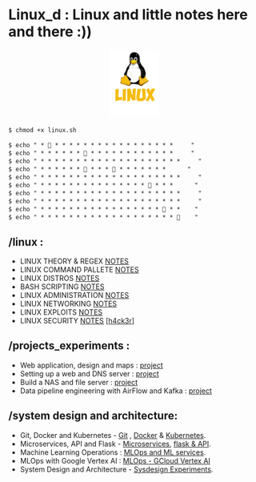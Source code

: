# Linux_d : Linux and little notes here and there :))

<center><img src="img/tux.png" width=20%></center>

`$ chmod +x linux.sh `

```
$ echo " * 🌸 * * * * * * * * * * * * * * * * *     "
$ echo " * * * * * * 🌸 * * * * * * * * * * * *     "
$ echo " * * * * * * * * * * * * * * * * * * * *     "
$ echo " * * * * * * 🌸 * * * 🌸 * * * * * * *      "
$ echo " * * * * * * * * * * * * * * * * * * * *     "
$ echo " * * * * * * * * * * * * * * * 🌸 * * *      "
$ echo " * * * * * * * * * * * * * * * * * * * *     "
$ echo " * * * * * * * * * * * * * * * * * * * *     "
$ echo " * * * * * * * * * * * * * * * * * 🌸 * *    "
$ echo " * * * * * * * * * * * * * * * * * * * 🌸    "

```
## /linux :
- LINUX THEORY & REGEX [NOTES](notes/THEORY.MD) 
- LINUX COMMAND PALLETE [NOTES](notes/COMMANDS.MD) 
- LINUX DISTROS [NOTES](notes/DISTROS.MD) 
- BASH SCRIPTING [NOTES](notes/BASH.MD) 
- LINUX ADMINISTRATION [NOTES](notes/ADMINISTRATION.MD) 
- LINUX NETWORKING [NOTES](notes/NETWORKING.MD) 
- LINUX EXPLOITS [NOTES](notes/EXPLOIT.MD) 
- LINUX SECURITY [NOTES](notes/SECURITY.MD) [[h4ck3r](notes/notes/intro.MD)]

## /projects_experiments :
- Web application, design and maps : [project](./proj/maps.MD)
- Setting up a web and DNS server : [project](proj/webdns.MD)
- Build a NAS and file server : [project](proj/nasfile.MD)
- Data pipeline engineering with AirFlow and Kafka : [project](proj/airkafka.MD)

## /system design and architecture:
- Git, Docker and Kubernetes - [Git](sysdesign/GDK.MD) , [Docker](sysdesign/DKR.MD) & [Kubernetes](sysdesign/KBNTS.MD).
- Microservices, API and Flask - [Microservices](sysdesign/MSRV.MD), [flask & API](sysdesign/FLASK.MD).
- Machine Learning Operations : [MLOps and ML services](sysdesign/MLOPS.MD).
- MLOps with Google Vertex AI : [MLOps - GCloud Vertex AI](sysdesign/VERTEXAI.MD)
- System Design and Architecture - [Sysdesign Experiments](sysdesign/README.MD). 

